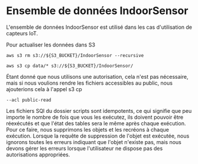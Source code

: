 Ensemble de données IndoorSensor
================================

L'ensemble de données IndoorSensor est utilisé dans les cas d'utilisation de capteurs IoT.

Pour actualiser les données dans S3

    aws s3 rm s3://${S3_BUCKET}/IndoorSensor --recursive   

    aws s3 cp data/* s3://${S3_BUCKET}/IndoorSensor/ 

Étant donné que nous utilisons une autorisation, cela n'est pas nécessaire, mais si nous voulions rendre les fichiers accessibles au public, nous ajouterions cela à l'appel s3 cp

    --acl public-read    

Les fichiers SQl du dossier scripts sont idempotents, ce qui signifie que peu importe le nombre de fois que vous les exécutez, ils doivent pouvoir être réexécutés et que l'état des tables sera le même après chaque exécution. Pour ce faire, nous supprimons les objets et les recréons à chaque exécution. Lorsque la requête de suppression de l'objet est exécutée, nous ignorons toutes les erreurs indiquant que l'objet n'existe pas, mais nous devons gérer les erreurs lorsque l'utilisateur ne dispose pas des autorisations appropriées.

